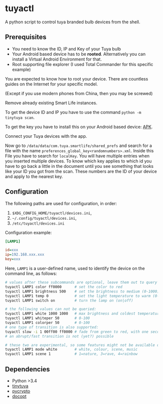 # tuyactl

A python script to control tuya branded bulb devices from the shell.

## Prerequisites

* You need to know the ID, IP and Key of your Tuya bulb
* Your Android based device has to be **rooted**. Alternatively you can install a Virtual Android Environment for that.
* Root supporting file explorer (I used Total Commander for this specific example)

You are expected to know how to root your device. There are countless guides on the Internet for your specific model.

(Except if you use modern phones from China, then you may be screwed)

Remove already existing Smart Life instances.

To get the device ID and IP you have to use the command `python -m tinytuya scan`.

To get the key you have to install this on your Android based device: [APK](https://www.apkmirror.com/apk/volcano-technology-limited/smart-life-smart-living/smart-life-smart-living-3-7-2-release/smart-life-smart-living-3-7-2-android-apk-download/download/).

Connect your Tuya devices with the app.

Now go to `/data/data/com.tuya.smartlife/shared_prefs` and search for a file with the name `preferences_global_key<randomnumbers>.xml`.
Inside this File you have to search for `localKey`. You will have multiple entries when you inserted multiple devices.
To know which key applies to which id you have to go back a little in the document until you see something that looks like your ID you got from the scan.
These numbers are the ID of your device and apply to the nearest key.

## Configuration

The following paths are used for configuration, in order:

1. `$XDG_CONFIG_HOME/tuyactl/devices.ini`,
2. `~/.config/tuyactl/devices.ini`,
3. `/etc/tuyactl/devices.ini`

Configuration example:

```ini
[LAMP1]

id=xxx
ip=192.168.xxx.xxx
key=xxx
```

Here, `LAMP1` is a user-defined name, used to identify the device on the command line, as follows:

```sh
# values after these subcommands are optional, leave them out to query the information instead
tuyactl LAMP1 color ff0000      # set the color to red
tuyactl LAMP1 brightness 500    # set the brightness to medium (0-1000)
tuyactl LAMP1 temp 0            # set the light temperature to warm (0-1000)
tuyactl LAMP1 switch on         # turn the lamp on (on|off)

# the following values can not be queried:
tuyactl LAMP1 white 1000 1000   # max brightness and coldest temperature (0-1000, 0-1000)
tuyactl LAMP1 whiteper 50       # 0-100
tuyactl LAMP1 colorper 50       # 0-100
# one type of transition is also supported:
tuyactl slow -i 1 00ff00 ff0000 # fade from green to red, with one second of delay
# an abrupt/fast transition is not (yet?) possible

# these two are experimental, so some features might not be available on your device
tuyactl LAMP1 mode white        # white, colour, scene, music
tuyactl LAMP1 scene 1           # 1=nature, 3=rave, 4=rainbow
```

## Dependencies
* Python >3.4
* [tinytuya](https://pypi.org/project/tinytuya/)
* [pycrypto](https://pypi.org/project/pycrypto/)
* [docopt](https://pypi.org/project/docopt/)
